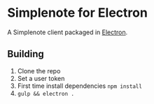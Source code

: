 # Simplenote for Electron

A Simplenote client packaged in [Electron][].

## Building

1. Clone the repo
2. Set a user token
3. First time install dependencies `npm install`
3. `gulp && electron .`


[Electron]: http://electron.atom.io